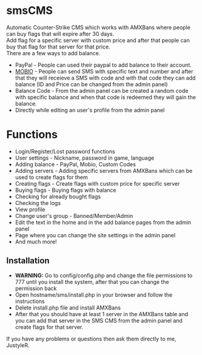 # smsCMS

Automatic Counter-Strike CMS which works with AMXBans where people can buy flags that will expire after 30 days.  
Add flag for a specific server with custom price and after that people can buy that flag for that server for that price.  
There are a few ways to add balance.  
- PayPal - People can used their paypal to add balance to their account.
- [MOBIO](https://mobio.bg/site/) - People can send SMS with specific text and number  and after that they will receieve a SMS with code and with that code they can add balance (ID and Price can be changed from the admin panel)
- Balance Code - From the admin panel can be created a random code with specific balance and when that code is redeemed they will gain the balance.
- Directly while editing an user's profile from the admin panel

# Functions
- Login/Register/Lost password functions
- User settings - Nickname, password in game, language
- Adding balance - PayPal, Mobio, Custom Codes
- Adding servers - Adding specific servers from AMXBans which can be used to create flags for them
- Creating flags - Create flags with custom price for specific server
- Buying flags - Buying flags with balance
- Checking for already bought flags
- Checking the logs
- View profile
- Change user's group - Banned/Member/Admin
- Edit the text in the home and in the add balance pages from the admin panel
- Page where you can change the site settings in the admin panel
- And much more!

## Installation
- **WARNING:** Go to config/config.php and change the file permissions to 777 until you install the system, after that you can change the permission back
- Open hostname/sms/install.php in your browser and follow the instructions
- Delete install.php file and install AMXBans
- After that you should have at least 1 server in the AMXBans table and you can add that server in the SMS CMS from the admin panel and create flags for that server.

If you have any problems or questions then ask them directly to me, JustyleR.
